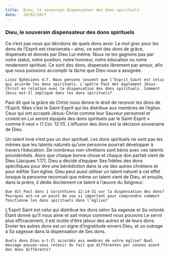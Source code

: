 ```yaml
---
title:  Dieu, le souverain dispensateur des dons spirituels
date:   20/02/2017
---
```


### Dieu, le souverain dispensateur des dons spirituels 

Ce n’est pas nous qui décidons de quels dons avoir. Le mot grec pour les dons de l’Esprit est charismata – ainsi, ce sont des dons de grâce, dispensés et donnés par Dieu Lui-même. Nous ne les gagnons pas par notre statut, notre position, notre honneur, notre éducation ou notre rendement spirituel. Ce sont des dons, dispensés librement par amour, afin que nous puissions accomplir la tâche que Dieu nous a assignée. 

`Lisez Éphésiens 4:7. Nous pensons souvent que l’Esprit Saint est celui qui accorde les dons spirituels. L’apôtre Paul met également Jésus-Christ en relation avec la dispensation des dons spirituels. Comment Jésus est-Il impliqué dans les dons spirituels?` 

Paul dit que la grâce de Christ nous donne le droit de recevoir les dons de l’Esprit. Mais c’est le Saint-Esprit qui les distribue aux membres de l’église. Ceux qui ont accepté Jésus-Christ comme leur Sauveur personnel et croient en Lui seront équipés des dons spirituels par le Saint-Esprit « comme Il veut » (1 Cor. 12:11). L’effusion des dons est la décision souveraine de Dieu. 

Un talent inné n’est pas un don spirituel. Les dons spirituels ne sont pas les mêmes que les talents naturels qu’une personne pourrait développer à travers l’éducation. De nombreux non-chrétiens sont bénis avec ces talents providentiels. Alors que chaque bonne chose et chaque don parfait vient de Dieu (Jacques 1:17), Dieu a décidé d’équiper Ses fidèles des dons spécifiques pour être une bénédiction dans la vie des autres chrétiens et pour édifier Son église. Dieu peut aussi utiliser un talent naturel à cet effet lorsque la personne reconnait que même un talent vient de Dieu, et ensuite, dans la prière, il dédie docilement ce talent à l’œuvre du Seigneur. 

`Que dit Paul dans 1 Corinthiens 12:14-31 sur la dispensation des dons? Pourquoi est-ce un point de vue si important pour comprendre comment fonctionne les dons spirituels dans l’église?` 

L’Esprit Saint est celui qui distribue les dons selon Sa sagesse et Sa volonté. Étant donné qu’Il nous aime et sait mieux comment nous pouvons Le servir plus efficacement, il est inutile d’être jaloux des autres et de leurs dons. Envier les autres dons est un signe d’ingratitude envers Dieu, et un outrage à Sa sagesse dans la dispensation de Ses dons. 

`Quels dons Dieu a-t-Il accordés aux membres de votre église? Quel message pouvez-vous retenir du fait que différentes per sonnes aient des dons différents?` 